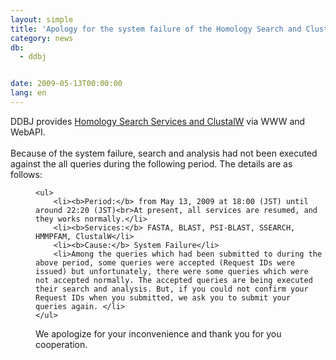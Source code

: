 ```yaml
---
layout: simple
title: 'Apology for the system failure of the Homology Search and ClustalW'
category: news
db:
  - ddbj


date: 2009-05-13T00:00:00
lang: en
---
```


<html>DDBJ provides <a href="/searh/top-e.html" target="_blank">Homology Search Services and ClustalW</a> via WWW and WebAPI.<br><br>Because of the system failure, search and analysis had not been executed against the all queries during the following period. The details are as follows:<dd>

    <ul>
        <li><b>Period:</b> from May 13, 2009 at 18:00 (JST) until around 22:20 (JST)<br>At present, all services are resumed, and they works normally.</li>
        <li><b>Services:</b> FASTA, BLAST, PSI-BLAST, SSEARCH, HMMPFAM, ClustalW</li>
        <li><b>Cause:</b> System Failure</li>
        <li>Among the queries which had been submitted to during the above period, some queries were accepted (Request IDs were issued) but unfortunately, there were some queries which were not accepted normally. The accepted queries are being executed their search and analysis. But, if you could not confirm your Request IDs when you submitted, we ask you to submit your queries again. </li>
    </ul>
</dd>
<dd>We apologize for your inconvenience and thank you for you cooperation.</dd>
</html>
